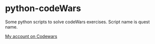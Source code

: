 # python-codeWars
Some python scripts to solve codeWars exercises. Script name is quest name.

[My account on Codewars](https://www.codewars.com/users/ichorzepa)
